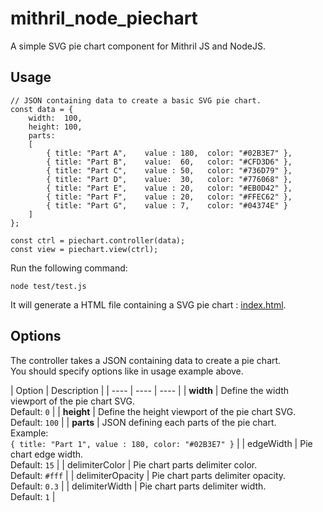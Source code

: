 mithril_node_piechart
=====================

A simple SVG pie chart component for Mithril JS and NodeJS.

Usage
-----

```
// JSON containing data to create a basic SVG pie chart.
const data = {
	width: 	100,
	height: 100,
	parts:
	[
        { title: "Part A",    value : 180,  color: "#02B3E7" },
        { title: "Part B",    value:  60,   color: "#CFD3D6" },
        { title: "Part C",    value : 50,   color: "#736D79" },
        { title: "Part D",    value:  30,   color: "#776068" },
        { title: "Part E",    value : 20,   color: "#EB0D42" },
        { title: "Part F",    value : 20,   color: "#FFEC62" },
        { title: "Part G",    value : 7,    color: "#04374E" }
    ]
};

const ctrl = piechart.controller(data);
const view = piechart.view(ctrl);
```

Run the following command:

```
node test/test.js
````

It will generate a HTML file containing a SVG pie chart : [index.html](./public/index.html).


Options
--------

The controller takes a JSON containing data to create a pie chart.<br>
You should specify options like in usage example above.

| Option  | Description |
| ---- | ---- | ---- |
| **width** | Define the width viewport of the pie chart SVG. <br> Default: `0` |
| **height** | Define the height viewport of the pie chart SVG. <br> Default: `100` |
| **parts** | JSON defining each parts of the pie chart. <br> Example: <br> `{ title: "Part 1", value : 180, color: "#02B3E7" }` |
| edgeWidth | Pie chart edge width. <br> Default: `15` |
| delimiterColor | Pie chart parts delimiter color. <br> Default: `#fff` |
| delimiterOpacity | Pie chart parts delimiter opacity. <br> Default: `0.3` |
| delimiterWidth | Pie chart parts delimiter width. <br> Default: `1` |
